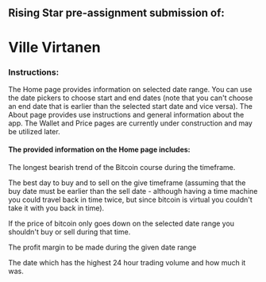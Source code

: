 ## Rising Star pre-assignment submission of:

# Ville Virtanen

### Instructions:

The Home page provides information on selected date range. You can use the date pickers to choose start and end dates (note that you can't choose an end date that is earlier than the selected start date and vice versa). The About page provides use instructions and general information about the app. The Wallet and Price pages are currently under construction and may be utilized later.

#### The provided information on the Home page includes:

The longest bearish trend of the Bitcoin course during the timeframe.

The best day to buy and to sell on the give timeframe (assuming that the buy date must be earlier than the sell date - although having a time machine you could travel back in time twice, but since bitcoin is virtual you couldn't take it with you back in time).

If the price of bitcoin only goes down on the selected date range you shouldn't buy or sell during that time.

The profit margin to be made during the given date range

The date which has the highest 24 hour trading volume and how much it was.
